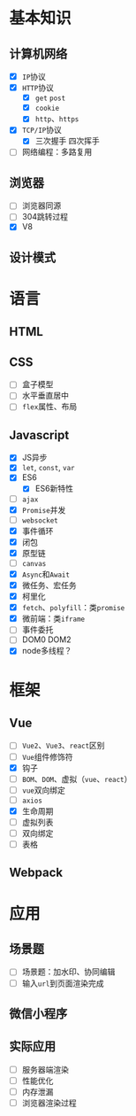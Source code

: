 # 基本知识
## 计算机网络
- [x] `IP`协议
- [x] `HTTP`协议
  - [x] `get` `post`
  - [x] `cookie`
  - [x] `http`、`https`
- [x] `TCP/IP`协议
  - [x] 三次握手 四次挥手
- [ ] 网络编程：多路复用

## 浏览器
- [ ] 浏览器同源
- [ ] 304跳转过程
- [x] V8

## 设计模式

# 语言
## HTML
## CSS
- [ ] 盒子模型
- [ ] 水平垂直居中
- [ ] `flex`属性、布局

## Javascript
- [x] JS异步
- [x] `let`, `const`, `var`
- [x] ES6
  - [x] ES6新特性
- [ ] `ajax`
- [x] `Promise`并发
- [ ] `websocket`
- [x] 事件循环
- [x] 闭包
- [x] 原型链
- [ ] `canvas`
- [x] `Async`和`Await`
- [x] 微任务、宏任务
- [x] 柯里化
- [x] `fetch`、`polyfill`：类`promise`
- [x] 微前端：类`iframe`
- [ ] 事件委托
- [ ] DOM0 DOM2
- [x] node多线程？

# 框架
## Vue
- [ ] `Vue2`、`Vue3`、`react`区别
- [ ] `Vue`组件修饰符
- [x] 钩子
- [ ] `BOM`、`DOM`、虚拟（`vue`、`react`）
- [ ] `vue`双向绑定
- [ ] `axios`
- [x] 生命周期
- [ ] 虚拟列表
- [ ] 双向绑定
- [ ] 表格

## Webpack

# 应用
## 场景题
- [ ] 场景题：加水印、协同编辑
- [ ] 输入`url`到页面渲染完成

## 微信小程序

## 实际应用
- [ ] 服务器端渲染
- [ ] 性能优化
- [ ] 内存泄漏
- [ ] 浏览器渲染过程